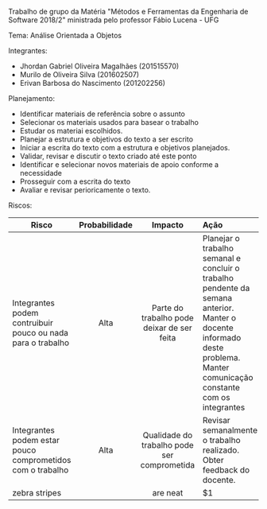 ﻿Trabalho de grupo da Matéria "Métodos e Ferramentas  da Engenharia de Software 2018/2" ministrada pelo professor Fábio Lucena - UFG

Tema: Análise Orientada a Objetos

Integrantes: 

- Jhordan Gabriel Oliveira Magalhães (201515570)
- Murilo de Oliveira Silva (201602507)
- Erivan Barbosa do Nascimento (201202256)

Planejamento:
* Identificar materiais de referência sobre o assunto
* Selecionar os materiais usados para basear o trabalho
* Estudar os materiai escolhidos.
* Planejar a estrutura e objetivos do texto a ser escrito
* Iniciar a escrita do texto com a estrutura e objetivos planejados.
* Validar, revisar e discutir o texto criado até este ponto
* Identificar e selecionar novos materiais de apoio conforme a necessidade
* Prosseguir com a escrita do texto
* Avaliar e revisar perioricamente o texto.


Riscos:

| Risco         | Probabilidade | Impacto           | Ação  |
| ------------- |:-------------:|:-------------:|:-----|
| Integrantes podem contruibuir pouco ou nada para o trabalho | Alta | Parte do trabalho pode deixar de ser feita | Planejar o trabalho semanal e concluir o trabalho pendente da semana anterior. Manter o docente informado deste problema. Manter comunicação constante com os integrantes |
| Integrantes podem estar pouco comprometidos com o trabalho | Alta |Qualidade do trabalho pode ser comprometida | Revisar semanalmente o trabalho realizado. Obter feedback do docente. |
| zebra stripes | |are neat      |    $1 |
